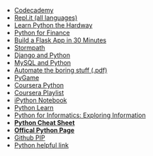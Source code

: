 
<ul>
<li><a href="https://www.codecademy.com/">Codecademy</a></li>
<li><a href="https://repl.it/languages">Repl.it (all languages)</a></li>
<li><a href="http://learnpythonthehardway.org/book/">Learn Python the Hardway</a></li>
<li><a href="https://www.youtube.com/results?search_query=python+for+finance">Python for Finance</a></li>
<li><a href="https://stormpath.com/blog/build-a-flask-app-in-30-minutes/">Build a Flask App in 30 Minutes </a></li>
<li><a href="https://api.stormpath.com/login">Stormpath</a></li>
<li><a href="https://www.youtube.com/playlist?list=PLEsfXFp6DpzRcd-q4vR5qAgOZUuz8041S">Django and Python</a></li>
<li><a href="https://www.youtube.com/watch?v=lhU2OZCKXhQ&index=1&list=PLQVvvaa0QuDcppfxEowvKiMYyILwOQIHF">MySQL and Python</a></li>
<li><a href="https://automatetheboringstuff.com/"> Automate the boring stuff (.pdf) </a></li>
<li><a href="https://www.pygame.org/wiki/tutorials">PyGame</a></li>
<li><a href="https://www.coursera.org/course/pythonlearn">Coursera Python</a></li>
<li><a href="https://www.youtube.com/playlist?list=PLlRFEj9H3Oj4JXIwMwN1_ss1Tk8wZShEJ">Coursera Playlist</a></li>
<li><a href="http://ipython.org/notebook.html">iPython Notebook</a></li>
<li><a href="http://pythonlearn.com/">Python Learn</a></li>
<li><a href="http://www.pythonlearn.com/book.php">Python for Informatics: Exploring Information</a></li>
<li><a href="http://ddi.ifi.lmu.de/probestudium/2012/ws-i-3d-programmierung/tutorials/python-referenzkarte/"><b>Python Cheat Sheet</b></a></li>
<li><a href="https://www.python.org/"><b>Offical Python Page</b></a></li>
<li><a href="https://pip.pypa.io/en/stable/installing.html">Github PIP</a> </li>
<li><a href="http://www.decalage.info/en/python/print_list">Python helpful link</a> </li>
</ul>